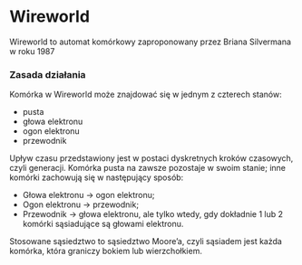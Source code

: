 # Wireworld
Wireworld to automat komórkowy zaproponowany przez Briana Silvermana w roku 1987

### Zasada działania
Komórka w Wireworld może znajdować się w jednym z czterech stanów:
* pusta
* głowa elektronu
* ogon elektronu
* przewodnik

Upływ czasu przedstawiony jest w postaci dyskretnych kroków czasowych, czyli generacji. Komórka pusta na zawsze pozostaje w swoim stanie; inne komórki zachowują się w następujący sposób:
* Głowa elektronu → ogon elektronu;
* Ogon elektronu → przewodnik;
* Przewodnik → głowa elektronu, ale tylko wtedy, gdy dokładnie 1 lub 2 komórki sąsiadujące są głowami elektronu.

Stosowane sąsiedztwo to sąsiedztwo Moore’a, czyli sąsiadem jest każda komórka, która graniczy bokiem lub wierzchołkiem. 
